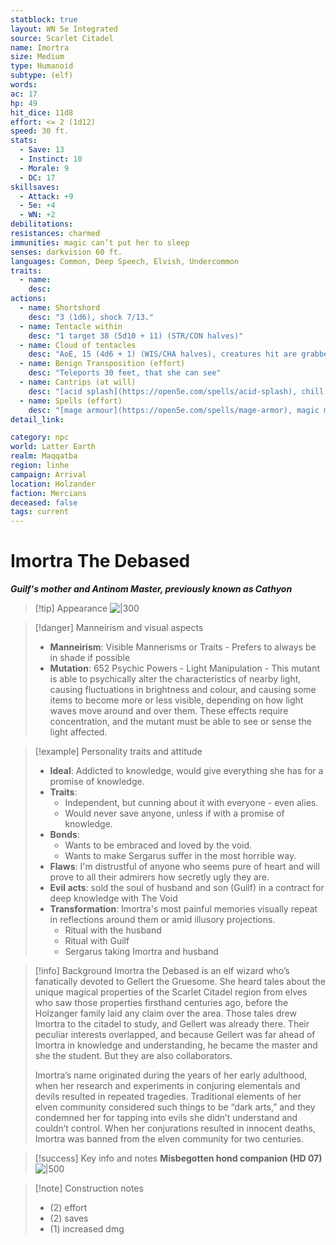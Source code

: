 ```yaml
---
statblock: true
layout: WN 5e Integrated
source: Scarlet Citadel
name: Imortra
size: Medium
type: Humanoid
subtype: (elf)
words: 
ac: 17
hp: 49
hit_dice: 11d8
effort: <= 2 (1d12)
speed: 30 ft.
stats:
  - Save: 13
  - Instinct: 10
  - Morale: 9
  - DC: 17
skillsaves:
  - Attack: +9
  - 5e: +4
  - WN: +2
debilitations: 
resistances: charmed
immunities: magic can’t put her to sleep
senses: darkvision 60 ft.
languages: Common, Deep Speech, Elvish, Undercommon
traits:
  - name: 
    desc: 
actions:
  - name: Shortshord
    desc: "3 (1d6), shock 7/13."
  - name: Tentacle within
    desc: "1 target 38 (5d10 + 11) (STR/CON halves)"
  - name: Cloud of tentacles
    desc: "AoE, 15 (4d6 + 1) (WIS/CHA halves), creatures hit are grabbed and must pass a STR/DEX"
  - name: Benign Transposition (effort)
    desc: "Teleports 30 feet, that she can see"
  - name: Cantrips (at will)
    desc: "[acid splash](https://open5e.com/spells/acid-splash), chill touch, mage hand, prestidigitation, ray of frost, shocking grasp"
  - name: Spells (effort)
    desc: "[mage armour](https://open5e.com/spells/mage-armor), magic missile, shield, thunderwave, [arcane lock](https://open5e.com/spells/arcane-lock), [flaming sphere](https://open5e.com/spells/flaming-sphere), [mirror image](https://open5e.com/spells/mirror-image), [misty step](https://open5e.com/spells/misty-step), [chains of perdition](https://www.5esrd.com/spellcasting/3pp-spells/spells-open-design-llc/chains-of-perdition/), [demon within](https://www.5esrd.com/spellcasting/3pp-spells/spells-open-design-llc/demon-within/) ([chaos quadrapod](https://5e.tools/bestiary.html#chaos%20quadrapod_ai)), glyph of warding, [magic circle](https://open5e.com/spells/magic-circle), [banishment](https://open5e.com/spells/banishment), [conjure fiends](https://www.5esrd.com/spellcasting/3pp-spells/spells-open-design-llc/conjure-fiends/), [conjure minor elementals](https://open5e.com/spells/conjure-minor-elementals), [phantasmal killer](https://open5e.com/spells/phantasmal-killer), [polymorph](https://open5e.com/spells/polymorph) (into a [moorbounder](https://5e.tools/bestiary.html#bristled%20moorbounder_egw)), [cloudkill](https://open5e.com/spells/cloudkill), [conjure elemental](https://open5e.com/spells/conjure-elemental), [dark lord's mantle](https://www.5esrd.com/spellcasting/3pp-spells/spells-open-design-llc/dark-lords-mantle/), [globe of invulnerability](https://open5e.com/spells/globe-of-invulnerability), [true seeing](https://open5e.com/spells/true-seeing)"
detail_link: 

category: npc
world: Latter Earth
realm: Maqqatba
region: linhe
campaign: Arrival
location: Holzander
faction: Mercians
deceased: false
tags: current
---
```


# Imortra The Debased
***Guilf's mother and Antinom Master, previously known as Cathyon***

> [!tip] Appearance
> ![|300](https://i.imgur.com/g9WC3LZ.png)

> [!danger] Manneirism and visual aspects
> -  **Manneirism**: Visible Mannerisms or Traits - Prefers to always be in shade if possible
> - **Mutation**: 652 Psychic Powers - Light Manipulation - This mutant is able to psychically alter the characteristics of nearby light, causing fluctuations in brightness and colour, and causing some items to become more or less visible, depending on how light waves move around and over them. These effects require concentration, and the mutant must be able to see or sense the light affected.

> [!example] Personality traits and attitude
> - **Ideal**: Addicted to knowledge, would give everything she has for a promise of knowledge.
> - **Traits**: 
> 	- Independent, but cunning about it with everyone - even alies.
> 	- Would never save anyone, unless if with a promise of knowledge.
> - **Bonds**:
> 	- Wants to be embraced and loved by the void.
> 	- Wants to make Sergarus suffer in the most horrible way.
> - **Flaws**: I'm distrustful of anyone who seems pure of heart and will prove to all their admirers how secretly ugly they are.
> - **Evil acts**: sold the soul of husband and son (Guilf) in a contract for deep knowledge with The Void 
> - **Transformation**: Imortra's most painful memories visually repeat in reflections around them or amid illusory projections.
> 	- Ritual with the husband
> 	- Ritual with Guilf
> 	- Sergarus taking Imortra and husband
> 

> [!info] Background
>  Imortra the Debased is an elf wizard who’s fanatically devoted to Gellert the Gruesome. She heard tales about the unique magical properties of the Scarlet Citadel region from elves who saw those properties firsthand centuries ago, before the Holzanger family laid any claim over the area. Those tales drew Imortra to the citadel to study, and Gellert was already there. Their peculiar interests overlapped, and because Gellert was far ahead of Imortra in knowledge and understanding, he became the master and she the student. But they are also collaborators.
>  
>  Imortra’s name originated during the years of her early adulthood, when her research and experiments in conjuring elementals and devils resulted in repeated tragedies. Traditional elements of her elven community considered such things to be “dark arts,” and they condemned her for tapping into evils she didn’t understand and couldn’t control. When her conjurations resulted in innocent deaths, Imortra was banned from the elven community for two centuries.

> [!success] Key info and notes
> **Misbegotten hond companion (HD 07)**
> ![|500](https://i.imgur.com/gwsSnEc.png)

> [!note] Construction notes
> - (2) effort
> - (2) saves
> - (1) increased dmg
